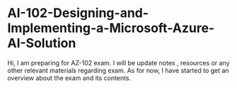 # AI-102-Designing-and-Implementing-a-Microsoft-Azure-AI-Solution


Hi,
 I am preparing for AZ-102 exam. I will be update notes , resources or any other relevant materials regarding exam. As for now, I have started to get an overview about the exam and its contents. 

 
